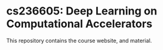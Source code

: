 # cs236605: Deep Learning on Computational Accelerators

This repository contains the course website, and material.
